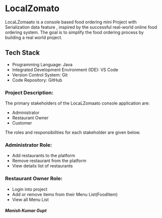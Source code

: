 # LocalZomato

LocaLZomaato is a console based food ordering mini Project with Serialization data feature , inspired by the successful real-world online food ordering system. The goal is to simplify the food ordering process by building a real world project.

## Tech Stack
- Programming Language: Java 
- Integrated Development Environment (IDE): VS Code
- Version Control System: Git
- Code Repository: GitHub



### Project Description:

The primary stakeholders of the LocaLZomaato console application are:
- Administrator
- Restaurant Owner
- Customer

The roles and responsibilities for each stakeholder are given below.

### Administrator Role:
- Add restaurants to the platform
- Remove restaurant from the platform
- View details list of restaurants 
 ### Restaurant Owner Role:
- Login into project 
- Add or remove items from their Menu List(FoodItem)
- View all Menu List 

#####  Manish Kumar Gupt 
